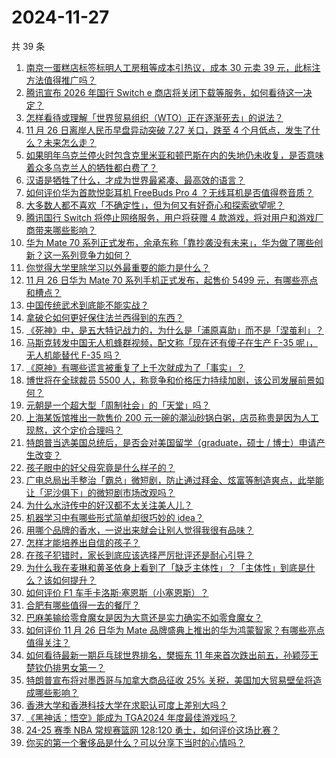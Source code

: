 # 2024-11-27

共 39 条

<!-- BEGIN ZHIHUVIDEO -->
<!-- 最后更新时间 Wed Nov 27 2024 05:10:32 GMT+0800 (China Standard Time) -->
1. [南京一蛋糕店标签标明人工房租等成本引热议，成本 30 元卖 39 元，此标注方法值得推广吗？](https://www.zhihu.com/question/5185455950)
1. [腾讯宣布 2026 年国行 Switch e 商店将关闭下载等服务，如何看待这一决定？](https://www.zhihu.com/question/5200452329)
1. [怎样看待或理解「世界贸易组织（WTO）正在逐渐死去」的说法？](https://www.zhihu.com/question/384555385)
1. [11 月 26 日离岸人民币早盘异动突破 7.27 关口，跌至 4 个月低点，发生了什么？未来怎么走？](https://www.zhihu.com/question/5191713435)
1. [如果明年乌克兰停火时包含克里米亚和顿巴斯在内的失地仍未收复，是否意味着众多乌克兰人的牺牲都白费了？](https://www.zhihu.com/question/5182463570)
1. [汉语是牺牲了什么，才成为世界最紧凑、最高效的语言？](https://www.zhihu.com/question/309064079)
1. [如何评价华为首款悦彰耳机 FreeBuds Pro 4 ？无线耳机是否值得卷音质？](https://www.zhihu.com/question/5168563310)
1. [大多数人都不喜欢「不确定性」，但为何又有好奇心和探索欲望呢？](https://www.zhihu.com/question/4680394892)
1. [腾讯国行 Switch 将停止网络服务，用户将获赠 4 款游戏，将对用户和游戏厂商带来哪些影响？](https://www.zhihu.com/question/5199216565)
1. [华为 Mate 70 系列正式发布，余承东称「靠抄袭没有未来」，华为做了哪些创新？这一系列竞争力如何？](https://www.zhihu.com/question/5187112862)
1. [你觉得大学里除学习以外最重要的能力是什么？](https://www.zhihu.com/question/4775086434)
1. [11 月 26 日华为 Mate 70 系列手机正式发布，起售价 5499 元，有哪些亮点和槽点？](https://www.zhihu.com/question/5123195519)
1. [中国传统武术到底能不能实战？](https://www.zhihu.com/question/651185892)
1. [拿破仑如何更好保住法兰西得到的东西？](https://www.zhihu.com/question/621616023)
1. [《死神》中，是五大特记战力的，为什么是「浦原喜助」而不是「涅茧利」？](https://www.zhihu.com/question/664447206)
1. [马斯克转发中国无人机蜂群视频，配文称「现在还有傻子在生产 F-35 呢」，无人机能替代 F-35 吗？](https://www.zhihu.com/question/5106598628)
1. [《原神》有哪些谎言被重复了上千次就成为了「事实」？](https://www.zhihu.com/question/3076309221)
1. [博世将在全球裁员 5500 人，称竞争和价格压力持续加剧，该公司发展前景如何？](https://www.zhihu.com/question/4931396225)
1. [元朝是一个超大型「周制社会」的「天堂」吗？](https://www.zhihu.com/question/4060950689)
1. [上海某饭馆推出一款售价 200 元一碗的潮汕砂锅白粥，店员称贵是因为人工现熬，这个定价合理吗？](https://www.zhihu.com/question/5162799250)
1. [特朗普当选美国总统后，是否会对美国留学（graduate，硕士 / 博士）申请产生改变？](https://www.zhihu.com/question/3353810870)
1. [孩子眼中的好父母究竟是什么样子的？](https://www.zhihu.com/question/4692364642)
1. [广电总局出手整治「霸总」微短剧，防止通过拜金、炫富等制造爽点，此举能让「泥沙俱下」的微短剧市场改观吗？](https://www.zhihu.com/question/5132686750)
1. [为什么水浒传中的好汉都不太关注美人儿？](https://www.zhihu.com/question/340903482)
1. [机器学习中有哪些形式简单却很巧妙的 idea？](https://www.zhihu.com/question/347847220)
1. [用哪个品牌的香水，一说出来就会让别人觉得我很有品味？](https://www.zhihu.com/question/2682828752)
1. [怎样才能培养出自信的孩子？](https://www.zhihu.com/question/602350529)
1. [在孩子犯错时，家长到底应该选择严厉批评还是耐心引导？](https://www.zhihu.com/question/4944222987)
1. [为什么我在麦琳和黄圣依身上看到了「缺乏主体性」？「主体性」到底是什么？该如何提升？](https://www.zhihu.com/question/3951657199)
1. [如何评价 F1 车手卡洛斯·塞恩斯（小塞恩斯）？](https://www.zhihu.com/question/445195092)
1. [合肥有哪些值得一去的餐厅？](https://www.zhihu.com/question/35665594)
1. [巴麻美输给零食魔女是因为大意还是实力确实不如零食魔女？](https://www.zhihu.com/question/4675911341)
1. [如何评价 11 月 26 日华为 Mate 品牌盛典上推出的华为鸿蒙智家？有哪些亮点值得关注？](https://www.zhihu.com/question/5108593526)
1. [如何看待最新一期乒乓球世界排名，樊振东 11 年来首次跌出前五，孙颖莎王楚钦仍排男女第一？](https://www.zhihu.com/question/5170137745)
1. [特朗普宣布将对墨西哥与加拿大商品征收 25% 关税，美国加大贸易壁垒将造成哪些影响？](https://www.zhihu.com/question/5157368793)
1. [香港大学和香港科技大学在求职认可度上差别大吗？](https://www.zhihu.com/question/638497871)
1. [《黑神话：悟空》能成为 TGA2024 年度最佳游戏吗？](https://www.zhihu.com/question/4910458603)
1. [24-25 赛季 NBA 常规赛篮网 128:120 勇士，如何评价这场比赛？](https://www.zhihu.com/question/5169322658)
1. [你买的第一个奢侈品是什么？可以分享下当时的心情吗？](https://www.zhihu.com/question/1810676011)
<!-- END ZHIHUVIDEO -->
